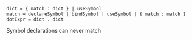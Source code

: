 ```
dict = { match : dict } | useSymbol
match = declareSymbol | bindSymbol | useSymbol | { match : match }
dotExpr = dict . dict
```

Symbol declarations can never match